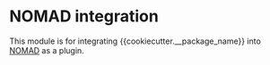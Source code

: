 # NOMAD integration

This module is for integrating {{cookiecutter.__package_name}} into [NOMAD](https://nomad-lab.eu/) as a plugin.
